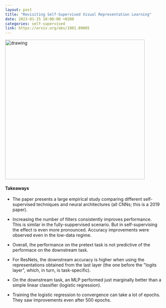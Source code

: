 ```yaml
---
layout: post
title: "Revisiting Self-Supervised Visual Representation Learning"
date: 2023-01-15 10:00:00 +0200
categories: self-supervised
link: https://arxiv.org/abs/1901.09005
---
```


<img src="{{site.baseurl}}/assets/img/2023-01-15-Revisiting Self-Supervised Visual Representation Learning.png" alt="drawing" width="450"/>

#### Takeaways

- The paper presents a large empirical study comparing different self-supervised techniques and neural architectures (all CNNs; this is a 2019 paper).

- Increasing the number of filters consistently improves performance. This is similar in the fully-suppervised scenario. But in self-supervising the effect is even more pronounced. Accuracy improvements were observed even in the low-data regime.

- Overall, the performance on the pretext task is not predictive of the performace on the downstream task.

- For ResNets, the downstream accuracy is higher when using the representations obtained from the last layer (the one before the "logits layer", which, in turn, is task-specific).

- On the downstream task, an MLP performed just marginally better than a simple linear classifier (logistic regression).

- Training the logistic regression to convergence can take a lot of epochs. They saw improvements even after 500 epochs.
